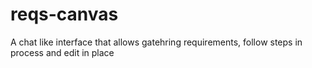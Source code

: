 # reqs-canvas
A chat like interface that allows gatehring requirements, follow steps in process and edit in place

